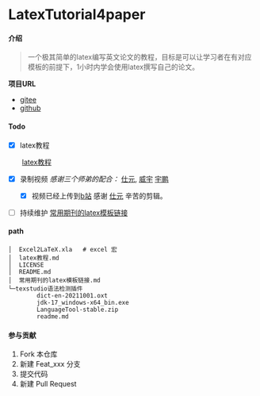 # LatexTutorial4paper

#### 介绍

> 一个极其简单的latex编写英文论文的教程，目标是可以让学习者在有对应模板的前提下，1小时内学会使用latex撰写自己的论文。

**项目URL**

- [gitee](https://gitee.com/willjayhomesite/latex-tutorial4paper)
- [github](https://github.com/Willjay5991/Latex-tutorial4paper)

#### Todo

- [x] latex教程

  ​	[latex教程](./latex教程.md)

- [x] 录制视频     *感谢三个师弟的配合：* [仕元](https://github.com/mrChaiChai), [威宇](https://github.com/hwyNpu) [宇鹏]([https://github.com/pppengg)

  - [x] 视频已经上传到[b站](https://www.bilibili.com/video/BV1pr4y1H77a?share_source=copy_web)      感谢 [仕元](https://github.com/mrChaiChai) 辛苦的剪辑。

- [ ] 持续维护   [常用期刊的latex模板链接](./常用期刊的latex模板链接.md)





#### path

```
│  Excel2LaTeX.xla   # excel 宏
│  latex教程.md
│  LICENSE
│  README.md
│  常用期刊的latex模板链接.md
└─texstudio语法检测插件
        dict-en-20211001.oxt
        jdk-17_windows-x64_bin.exe
        LanguageTool-stable.zip
        readme.md
```



#### 参与贡献

1.  Fork 本仓库
2.  新建 Feat_xxx 分支
3.  提交代码
4.  新建 Pull Request
